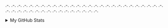 

<!-- <img align="left" src="https://github-readme-stats.vercel.app/api?username=thuan2172001&count_private=true&show_icons=true&hide_title=true&hide=stars" /> -->
<!-- <p>[![Top Langs](https://github-readme-stats.vercel.app/api/top-langs/?username=thuan2172001&langs_count=8)]</p> -->
<p>.-. .-. .-. .-. .-. .-. .-. .-. .-. .-. .-. .-. .-. .-. .-. .-. .-. .-. .-. .-. .-. .-. .-. .-. .-. .-. .-. .-. .-. .-. .-. .-. .-. .-. .-. .-. .-. .-. .-. .-. .-. .-. .-. </p>

<details>
<summary>My GitHub Stats</summary>
    <hr />
    <table>
        <td>
            <img
                alt="profile"
                height="100%"
                src="./profile-3d-contrib/profile-season-animate.svg" />
        </td>
        <!-- <img
            alt="stats"
             height="250vh"
            src="https://github-readme-stats.vercel.app/api?username=thuan2172001&hide=issues&count_private=true&show_icons=true&theme=radical&include_all_commits=true&orgs=acme,evilcorp,fsociety"/>
        </td>
        <td>
        <img
            alt="langs"
             height="250vh"
            src="https://github-readme-stats.vercel.app/api/top-langs/?username=thuan2172001&layout=compact&langs_count=20&count_private=true&theme=radical"/> -->
        </td>
    </tr>
    </table>
</details>

